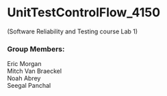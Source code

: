 # UnitTestControlFlow_4150
(Software Reliability and Testing course Lab 1)

### Group Members:
Eric Morgan  
Mitch Van Braeckel  
Noah Abrey  
Seegal Panchal  

